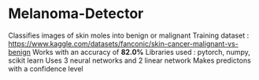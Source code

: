 # Melanoma-Detector
Classifies images of skin moles into benign or malignant
Training dataset : https://www.kaggle.com/datasets/fanconic/skin-cancer-malignant-vs-benign
Works with an accuracy of **82.0%**
Libraries used : pytorch, numpy, scikit learn
Uses 3 neural networks and 2 linear network
Makes predictons with a confidence level

